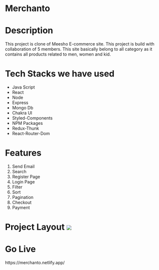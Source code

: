 <h1>Merchanto<h1>  


<h1>Description</h1>
<p>This project is clone of Meesho E-commerce site. This project is build with collaboration of 5 members. This site basically belong to all category  as it contains all products related to men, women and kid.</p>

<h1>Tech Stacks we have used</h1>

<ul>
<li>Java Script</li>
<li>React</li>
<li>Node</li>
<li>Express</li>
<li>Mongo Db</li>
<li>Chakra UI</li>
<li>Styled-Components</li>
<li>NPM Packages</li>
<li>Redux-Thunk</li>
<li>React-Router-Dom</li>
  
</ul>

<h1>Features</h1>
<ol>
<li>Send Email</li>
<li>Search</li>
<li>Register Page</li>
<li>Login Page</li>
<li>Filter</li>
<li>Sort</li>
<li>Pagination</li>
<li>Checkout</li>
<li>Payment</li>

</ol>

<h1>Project Layout</>

<img src="https://user-images.githubusercontent.com/107741808/208615830-343236f8-aa78-4def-b0f3-feb208e97d2c.png"/>



<h1>Go Live</h1>
https://merchanto.netlify.app/


